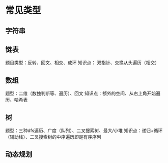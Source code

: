 # 常见类型

## 字符串

## 链表

题目类型：反转、回文、相交、成环
知识点： 双指针、交换从头遍历（相交）

## 数组

题型：二维（数独判断等、遍历）、回文
知识点：额外的空间、从右上角开始遍历、哈希表

## 树

题型：三种dfs遍历、广度（队列）、二叉搜索树、最大/小堆
知识点：递归+循环（辅助栈）、二叉搜索树的中序遍历即是有序序列

## 动态规划
